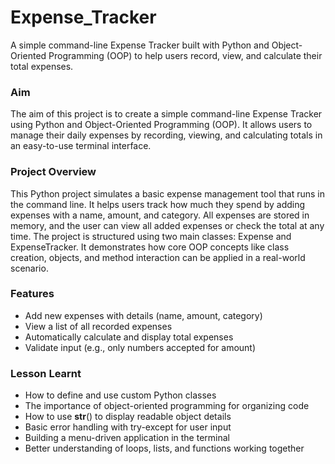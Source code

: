 # Expense_Tracker
A simple command-line Expense Tracker built with Python and Object-Oriented Programming (OOP) to help users record, view, and calculate their total expenses.
### Aim
The aim of this project is to create a simple command-line Expense Tracker using Python and Object-Oriented Programming (OOP). It allows users to manage their daily expenses by recording, viewing, and calculating totals in an easy-to-use terminal interface.

### Project Overview
This Python project simulates a basic expense management tool that runs in the command line. It helps users track how much they spend by adding expenses with a name, amount, and category. All expenses are stored in memory, and the user can view all added expenses or check the total at any time. The project is structured using two main classes: Expense and ExpenseTracker.
It demonstrates how core OOP concepts like class creation, objects, and method interaction can be applied in a real-world scenario.

### Features
- Add new expenses with details (name, amount, category)
- View a list of all recorded expenses
- Automatically calculate and display total expenses
- Validate input (e.g., only numbers accepted for amount)

### Lesson Learnt
- How to define and use custom Python classes
- The importance of object-oriented programming for organizing code
- How to use __str__() to display readable object details
- Basic error handling with try-except for user input
- Building a menu-driven application in the terminal
- Better understanding of loops, lists, and functions working together

